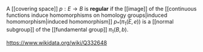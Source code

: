 A [[covering space]] $p:E\to B$ is **regular** if the [[image]] of the [[continuous functions induce homomorphisms on homology groups|induced homomorphism|induced homomorphism]] $p_*(\pi_1(E,e))$ is a [[normal subgroup]] of the [[fundamental group]] $\pi_1(B,b)$. 

https://www.wikidata.org/wiki/Q332648